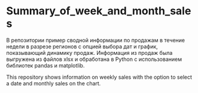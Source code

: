# Summary_of_week_and_month_sales
В репозитории пример сводной информации по продажам в течение недели в разрезе регионов с опцией выбора дат и график, показывающий динамику продаж.
Информация из продаж была выгружена из файлов xlsx и обработана в Python с использованием библиотек pandas и matplotlib.

This repository shows information on weekly sales with the option to select a date and monthly sales on the chart.
